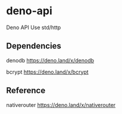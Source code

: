 # deno-api
Deno API Use std/http

## Dependencies

denodb
https://deno.land/x/denodb

bcrypt
https://deno.land/x/bcrypt


## Reference
nativerouter
https://deno.land/x/nativerouter
